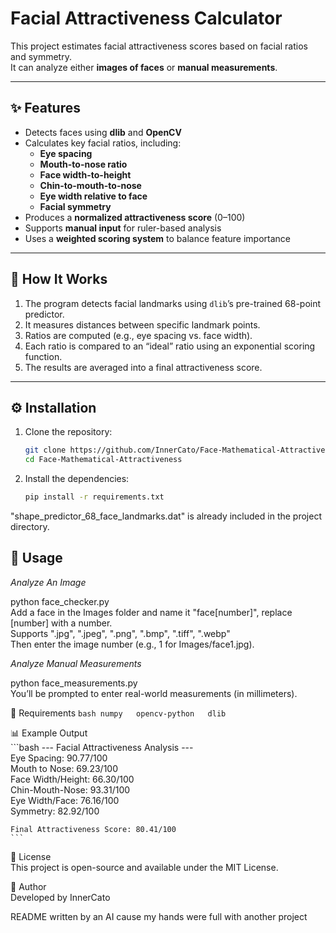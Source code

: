 # Facial Attractiveness Calculator

This project estimates facial attractiveness scores based on facial ratios and symmetry.  
It can analyze either **images of faces** or **manual measurements**.

---

## ✨ Features

- Detects faces using **dlib** and **OpenCV**
- Calculates key facial ratios, including:
  - **Eye spacing**
  - **Mouth-to-nose ratio**
  - **Face width-to-height**
  - **Chin-to-mouth-to-nose**
  - **Eye width relative to face**
  - **Facial symmetry**
- Produces a **normalized attractiveness score** (0–100)
- Supports **manual input** for ruler-based analysis
- Uses a **weighted scoring system** to balance feature importance

---

## 🧠 How It Works

1. The program detects facial landmarks using `dlib`’s pre-trained 68-point predictor.
2. It measures distances between specific landmark points.
3. Ratios are computed (e.g., eye spacing vs. face width).
4. Each ratio is compared to an “ideal” ratio using an exponential scoring function.
5. The results are averaged into a final attractiveness score.

---

## ⚙️ Installation

1. Clone the repository:
   ```bash
   git clone https://github.com/InnerCato/Face-Mathematical-Attractiveness.git
   cd Face-Mathematical-Attractiveness

2. Install the dependencies:
    ```bash
    pip install -r requirements.txt


"shape_predictor_68_face_landmarks.dat" is already included in the project directory.


## 🚀 Usage

*Analyze An Image*  

python face_checker.py  
Add a face in the Images folder and name it "face[number]", replace [number] with a number.  
Supports ".jpg", ".jpeg", ".png", ".bmp", ".tiff", ".webp"  
Then enter the image number (e.g., 1 for Images/face1.jpg).  


*Analyze Manual Measurements*  

python face_measurements.py  
You’ll be prompted to enter real-world measurements (in millimeters).  

🧩 Requirements
    ```bash
    numpy  
    opencv-python  
    dlib
    ```

📊 Example Output  
    ```bash
    --- Facial Attractiveness Analysis ---  
    Eye Spacing: 90.77/100  
    Mouth to Nose: 69.23/100  
    Face Width/Height: 66.30/100  
    Chin-Mouth-Nose: 93.31/100  
    Eye Width/Face: 76.16/100  
    Symmetry: 82.92/100  

    Final Attractiveness Score: 80.41/100  
    ```

🧾 License  
This project is open-source and available under the MIT License.

👤 Author  
Developed by InnerCato

README written by an AI cause my hands were full with another project